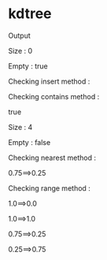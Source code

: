 # kdtree

Output

Size : 0

Empty : true

Checking insert method : 

Checking contains method : 

true

Size : 4

Empty : false

Checking nearest method : 

0.75==>0.25

Checking range method : 

1.0==>0.0

1.0==>1.0

0.75==>0.25

0.25==>0.75
